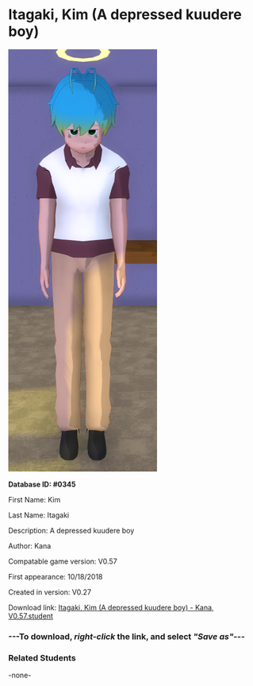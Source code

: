 # Itagaki, Kim (A depressed kuudere boy)

<img src="../../Files/Images/Itagaki, Kim (A depressed kuudere boy).png" title="Itagaki, Kim (A depressed kuudere boy) - Kana, V0.57">

**Database ID: #0345**

First Name: Kim

Last Name: Itagaki

Description: A depressed kuudere boy

Author: Kana

Compatable game version: V0.57

First appearance: 10/18/2018

Created in version: V0.27

Download link: <a href="https://raw.githubusercontent.com/Arbiter1223/Daigaku-Gurashi-Custom-Students/master/Files/Student%20Files/Itagaki%2C%20Kim%20(A%20depressed%20kuudere%20boy)%20-%20Kana%2C%20V0.57.student">Itagaki, Kim (A depressed kuudere boy) - Kana, V0.57.student</a>

### ---**To download, _right-click_ the link, and select _"Save as"_**---

### Related Students

-none-
